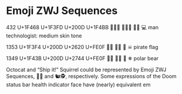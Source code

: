 


# Emoji ZWJ Sequences



432	U+1F468 U+1F3FD U+200D U+1F4BB	👨🏽‍💻	👨🏽‍💻	👨🏽 💻	man technologist: medium skin tone

1353	U+1F3F4 U+200D U+2620 U+FE0F	🏴‍☠️	🏴‍☠️	🏴 ☠	pirate flag


1349	U+1F43B U+200D U+2744 U+FE0F	🐻‍❄️	🐻‍❄️	🐻 ❄	polar bear






Octocat and “Ship it!” Squirrel could be represented by Emoji ZWJ Sequences, 🐱‍🐙 and 🐿‍🕵, respectively. Some expressions of the Doom status bar health indicator face have (nearly) equivalent em


